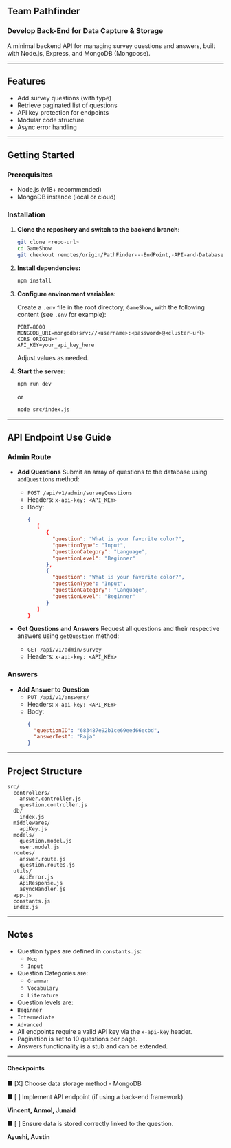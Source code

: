 ## Team Pathfinder

### Develop Back-End for Data Capture & Storage

A minimal backend API for managing survey questions and answers, built with Node.js, Express, and MongoDB (Mongoose).

---

## Features

- Add survey questions (with type)
- Retrieve paginated list of questions
- API key protection for endpoints
- Modular code structure
- Async error handling

---

## Getting Started

### Prerequisites

- Node.js (v18+ recommended)
- MongoDB instance (local or cloud)

### Installation

1. **Clone the repository and switch to the backend branch:**
   ```sh
   git clone <repo-url>
   cd GameShow
   git checkout remotes/origin/PathFinder---EndPoint,-API-and-Database
   ```

2. **Install dependencies:**
   ```sh
   npm install
   ```

3. **Configure environment variables:**

   Create a `.env` file in the root directory, `GameShow`, with the following content (see `.env` for example):

   ```
   PORT=8000
   MONGODB_URI=mongodb+srv://<username>:<password>@<cluster-url>
   CORS_ORIGIN=*
   API_KEY=your_api_key_here
   ```

   Adjust values as needed.

4. **Start the server:**
   ```sh
   npm run dev
   ```
   or
   ```sh
   node src/index.js
   ```

---

## API Endpoint Use Guide

### Admin Route

- **Add Questions**
Submit an array of questions to the database using `addQuestions` method:
  - `POST /api/v1/admin/surveyQuestions`
  - Headers: `x-api-key: <API_KEY>`
  - Body:
    ```json
    {
       [
          {
            "question": "What is your favorite color?",
            "questionType": "Input",
            "questionCategory": "Language",
            "questionLevel": "Beginner"
          },
          {
            "question": "What is your favorite color?",
            "questionType": "Input",
            "questionCategory": "Language",
            "questionLevel": "Beginner"
          }
       ]
    }
    ```

- **Get Questions and Answers**
Request all questions and their respective answers using `getQuestion` method:
  - `GET /api/v1/admin/survey`
  - Headers: `x-api-key: <API_KEY>`

### Answers

- **Add Answer to Question**
  - `PUT /api/v1/answers/`
  - Headers: `x-api-key: <API_KEY>`
  - Body:
    ```json
    {
      "questionID": "683487e92b1ce69eed66ecbd",
      "answerTest": "Raja"
    }
    ```

---

## Project Structure

```
src/
  controllers/
    answer.controller.js
    question.controller.js
  db/
    index.js
  middlewares/
    apiKey.js
  models/
    question.model.js
    user.model.js
  routes/
    answer.route.js
    question.routes.js
  utils/
    ApiError.js
    ApiResponse.js
    asyncHandler.js
  app.js
  constants.js
  index.js
```

---

## Notes

- Question types are defined in `constants.js`:
  - `Mcq`
  - `Input`
- Question Categories are:
  - `Grammar`
  - `Vocabulary`
  - `Literature`
 - Question levels are:
  - `Beginner`
  - `Intermediate`
  - `Advanced`
- All endpoints require a valid API key via the `x-api-key` header.
- Pagination is set to 10 questions per page.
- Answers functionality is a stub and can be extended.

---

#### Checkpoints

■ [X] Choose data storage method - MongoDB


■ [ ] Implement API endpoint (if using a back-end framework).

**Vincent, Anmol, Junaid**

■ [ ] Ensure data is stored correctly linked to the question.

**Ayushi, Austin**
